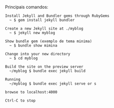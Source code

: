 Principais comandos:

    Install Jekyll and Bundler gems through RubyGems
      ~ $ gem install jekyll bundler

    Create a new Jekyll site at ./myblog
      ~ $ jekyll new myblog

    Show bundle gem (exemplo de tema minima)
      ~ $ bundle show mimina

    Change into your new directory
      ~ $ cd myblog

    Build the site on the preview server
      ~/myblog $ bundle exec jekyll build

    Running
      ~/myblog $ bundle exec jekyll serve or s

    browse to localhost:4000

    Ctrl-C to stop
  
